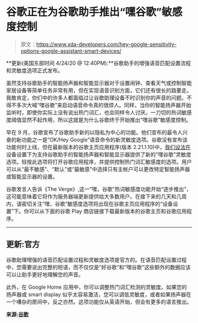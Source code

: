 # 谷歌正在为谷歌助手推出“嘿谷歌”敏感度控制

> 原文：<https://www.xda-developers.com/hey-google-sensitivity-options-google-assistant-smart-devices/>

**更新(美国东部时间 4/24/20 @ 12:40PM):**谷歌助手的增强语音匹配设置流程和灵敏度选项正式发布。

虽然支持谷歌助手的智能扬声器和智能显示器对于设置闹钟、查看天气或控制智能家居设备等简单任务非常有用，但在实现语音识别方面，它们还有很长的路要走。我敢肯定，你们中的许多人都面临过让谷歌助理设备不时识别你的声音的问题。不得不多次大喊“嘿谷歌”来启动语音命令真的很烦人。同样，当你的智能扬声器开始监听时，即使你实际上没有说出热门词汇，也会同样令人讨厌。一刀切的热词敏感度阈值显然不起作用，所以这就是为什么谷歌终于开始推出“嘿谷歌”敏感度控制。

早在 9 月，谷歌宣布了谷歌助手新的以隐私为中心的功能。他们宣布的最令人兴奋的新功能之一是“OK/Hey Google”语音命令的新灵敏度选项。谷歌没有宣布该功能何时上线，但在最新版本的谷歌主页应用程序(版本 2.21.1.10)中，[我们设法在](https://twitter.com/MishaalRahman/status/1252610989608128512?s=20)设备设置下为支持谷歌助手的智能扬声器和智能显示器提供了新的“嘿谷歌”灵敏度选项。轻按此选项将打开谷歌应用程序，并提供控制热门词汇敏感度的选项。用户可以从“最不敏感”、“默认”或“最敏感”中选择只有主帐户可以更改特定智能扬声器或智能显示器的设置。

谷歌发言人告诉《The Verge》,这一“嘿，谷歌”热词敏感度功能开始“逐步推出”，这可能意味着它将作为服务器端更新提供给大多数用户。在接下来的几天和几周内，请密切关注“嘿，谷歌”敏感度选项将出现在谷歌主页应用程序的“设备设置”下。你可以从下面的谷歌 Play 商店链接下载最新版本的谷歌主页和谷歌应用程序。

* * *

## 更新:官方

谷歌助理增强的语音匹配设置过程和灵敏度选项是官方的。在语音匹配设置过程中，您需要说出完整的短语，而不仅仅是“好谷歌”和“嘿谷歌”这些额外的数据应该可以让助手更好地理解您的声音。

此外，在 Google Home 应用中，你可以调整热门词汇检测的灵敏度。如果您的扬声器或 smart display 似乎太容易激活，您可以调低灵敏度，或者如果扬声器在一个嘈杂的房间中，反之亦然。这项功能仅从英语开始，但会有更多的语言推出。

**来源:[谷歌](https://blog.google/products/assistant/more-ways-fine-tune-google-assistant-you/)**